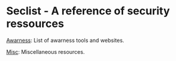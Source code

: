 # Seclist - A reference of security ressources

[Awarness](awarness/README.md): List of awarness tools and websites.

[Misc](misc/README.md): Miscellaneous resources.
